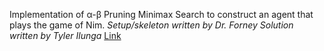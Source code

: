 Implementation of α-β Pruning Minimax Search to construct an agent that plays the game of Nim.
_Setup/skeleton written by Dr. Forney_
_Solution written by Tyler Ilunga_
[Link](http://forns.lmu.build/classes/spring-2019/cmsi-282/homework/hw2/homework-2.html)
